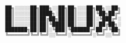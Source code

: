 ██╗░░░░░██╗███╗░░██╗██╗░░░██╗██╗░░██╗
██║░░░░░██║████╗░██║██║░░░██║╚██╗██╔╝
██║░░░░░██║██╔██╗██║██║░░░██║░╚███╔╝░
██║░░░░░██║██║╚████║██║░░░██║░██╔██╗░
███████╗██║██║░╚███║╚██████╔╝██╔╝╚██╗
╚══════╝╚═╝╚═╝░░╚══╝░╚═════╝░╚═╝░░╚═╝
